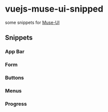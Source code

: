 # vuejs-muse-ui-snipped
some snippets for [Muse-UI](http://www.muse-ui.org/#/index)

## Snippets

### App Bar

### Form

### Buttons

### Menus

### Progress
